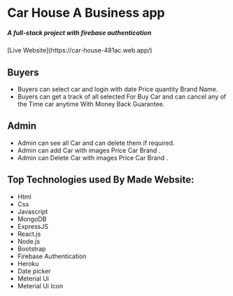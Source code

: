 # Car House A Business app
<h5>A full-stack project with firebase authentication </h5>
[Live Website](https://car-house-481ac.web.app/)

## Buyers
- Buyers can select car and login with date Price quantity Brand Name.
- Buyers can get a track of all selected For Buy Car and can cancel any of the Time car anytime With Money Back Guarantee.

## Admin
- Admin can see all Car and can delete them if required.
- Admin can add Car with images Price Car Brand .
- Admin can Delete Car with images Price Car Brand .

## Top Technologies used By Made Website:

- Html 
- Css
- Javascript
- MongoDB
- ExpressJS
- React.js
- Node.js
- Bootstrap
- Firebase Authentication
- Heroku
- Date picker
- Meterial Ui 
- Meterial Ui Icon
